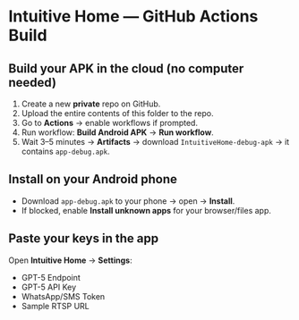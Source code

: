# Intuitive Home — GitHub Actions Build

## Build your APK in the cloud (no computer needed)
1. Create a new **private** repo on GitHub.
2. Upload the entire contents of this folder to the repo.
3. Go to **Actions** → enable workflows if prompted.
4. Run workflow: **Build Android APK** → **Run workflow**.
5. Wait 3–5 minutes → **Artifacts** → download `IntuitiveHome-debug-apk` → it contains `app-debug.apk`.

## Install on your Android phone
- Download `app-debug.apk` to your phone → open → **Install**.
- If blocked, enable **Install unknown apps** for your browser/files app.

## Paste your keys in the app
Open **Intuitive Home** → **Settings**:
- GPT-5 Endpoint
- GPT-5 API Key
- WhatsApp/SMS Token
- Sample RTSP URL